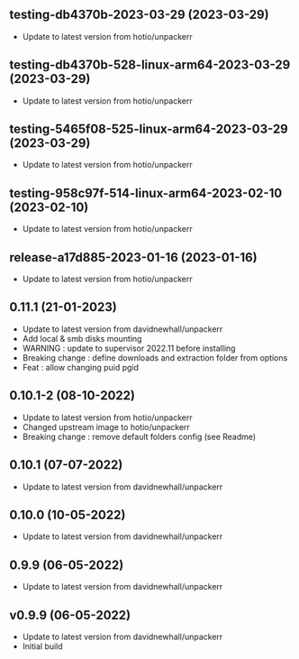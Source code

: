 
## testing-db4370b-2023-03-29 (2023-03-29)
- Update to latest version from hotio/unpackerr

## testing-db4370b-528-linux-arm64-2023-03-29 (2023-03-29)
- Update to latest version from hotio/unpackerr

## testing-5465f08-525-linux-arm64-2023-03-29 (2023-03-29)
- Update to latest version from hotio/unpackerr

## testing-958c97f-514-linux-arm64-2023-02-10 (2023-02-10)
- Update to latest version from hotio/unpackerr

## release-a17d885-2023-01-16 (2023-01-16)
- Update to latest version from hotio/unpackerr

## 0.11.1 (21-01-2023)
- Update to latest version from davidnewhall/unpackerr
- Add local & smb disks mounting
- WARNING : update to supervisor 2022.11 before installing
- Breaking change : define downloads and extraction folder from options
- Feat : allow changing puid pgid

## 0.10.1-2 (08-10-2022)
- Update to latest version from hotio/unpackerr
- Changed upstream image to hotio/unpackerr
- Breaking change : remove default folders config (see Readme)

## 0.10.1 (07-07-2022)
- Update to latest version from davidnewhall/unpackerr

## 0.10.0 (10-05-2022)
- Update to latest version from davidnewhall/unpackerr

## 0.9.9 (06-05-2022)
- Update to latest version from davidnewhall/unpackerr

## v0.9.9 (06-05-2022)
- Update to latest version from davidnewhall/unpackerr
- Initial build
